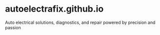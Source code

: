 # autoelectrafix.github.io
Auto electrical solutions, diagnostics, and repair powered by precision and passion
